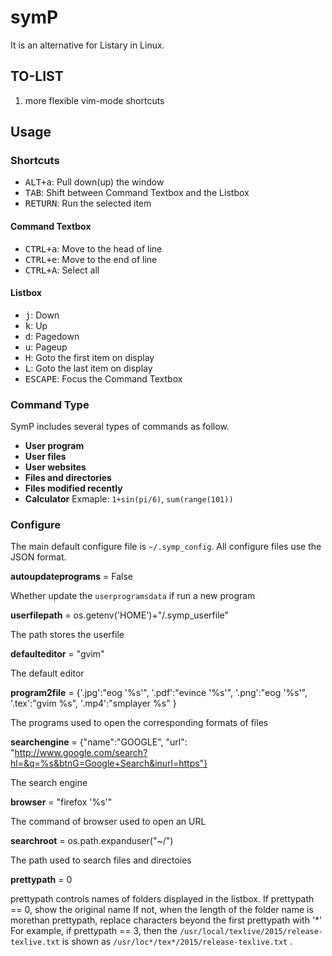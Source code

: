 # symP

It is an alternative for Listary in Linux.

## TO-LIST
1. more flexible vim-mode shortcuts

## Usage

### Shortcuts
* <kbd>ALT+a</kbd>: Pull down(up) the window
* <kbd>TAB</kbd>: Shift between Command Textbox and the Listbox
* <kbd>RETURN</kbd>: Run the selected item

#### Command Textbox
* <kbd>CTRL+a</kbd>: Move to the head of line
* <kbd>CTRL+e</kbd>: Move to the end of line
* <kbd>CTRL+A</kbd>: Select all

#### Listbox
* <kbd>j</kbd>: Down
* <kbd>k</kbd>: Up
* <kbd>d</kbd>: Pagedown
* <kbd>u</kbd>: Pageup
* <kbd>H</kbd>: Goto the first item on display
* <kbd>L</kbd>: Goto the last item on display
* <kbd>ESCAPE</kbd>: Focus the Command Textbox

### Command Type

SymP includes several types of commands as follow.
* **User program**
* **User files**
* **User websites**
* **Files and directories**
* **Files modified recently**
* **Calculator**
    Exmaple: `1+sin(pi/6)`, `sum(range(101))`

### Configure
The main default configure file is `~/.symp_config`. All configure files use the JSON format.

**autoupdateprograms** = False

 Whether update the `userprogramsdata` if run a new program

**userfilepath** = os.getenv('HOME')+"/.symp_userfile"

 The path stores the userfile

**defaulteditor** = "gvim"

 The default editor

**program2file** = {'.jpg':"eog '%s'",
                '.pdf':"evince '%s'",
                '.png':"eog '%s'",
                '.tex':"gvim %s",
                '.mp4':"smplayer %s"
                }

The programs used to open the corresponding formats of files

**searchengine** = {"name":"GOOGLE", "url": "http://www.google.com/search?hl=&q=%s&btnG=Google+Search&inurl=https"}

 The search engine

**browser** = "firefox '%s'"

 The command of browser used to open an URL

**searchroot** = os.path.expanduser("~/")

 The path used to search files and directoies

**prettypath** = 0

 prettypath controls names of folders displayed in the listbox.
 If prettypath == 0, show the original name
 If not, when the length of the folder name is morethan prettypath,
 replace characters beyond the first prettypath with '\*'
 For example, if prettypath == 3, then the `/usr/local/texlive/2015/release-texlive.txt` is shown as `/usr/loc*/tex*/2015/release-texlive.txt` .
